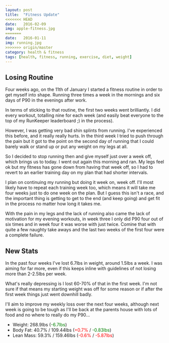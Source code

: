 ```yaml
---
layout: post
title:  "Fitness Update"
<<<<<<< HEAD
date:   2016-02-09
img: apple-fitness.jpg
=======
date:   2016-01-11
img: running.jpg
>>>>>>> origin/master
category: health & fitness
tags: [health, fitness, running, exercise, diet, weight]
---
```


## Losing Routine
Four weeks ago, on the 11th of January I started a fitness routine in order to get myself into shape. Running three times a week in the mornings and six days of P90 in the evenings after work. 

In terms of sticking to that routine, the first two weeks went brilliantly. I did every workout, totalling nine for each week (and easily beat everyone to the top of my RunKeeper leaderboard ;) in the process). 

However, I was getting very bad shin splints from running. I've experienced this before, and it really really hurts. In the third week I tried to push through the pain but it got to the point on the second day of running that I could barely walk or stand up or put any weight on my legs at all. 

So I decided to stop running then and give myself just over a week off, which brings us to today. I went out again this morning and ran. My legs feel ok but my fitness has gone down from having that week off, so I had to revert to an earlier training day on my plan that had shorter intervals. 

I plan on continuing my running but doing it week on, week off. I'll most likely have to repeat each training week too, which means it will take me four weeks just to do one week on the plan. But I guess this isn't a race, and the important thing is getting to get to the end (and keep going) and get fit in the process no matter how long it takes me. 

With the pain in my legs and the lack of running also came the lack of motivation for my evening workouts, in week three I only did P90 four out of six times and in week four it was worse with just twice. Comine that with quite a few naughty take aways and the last two weeks of the first four were a complete failure. 

## New Stats
In the past four weeks I've lost 6.7lbs in weight, around 1.5lbs a week. I was aiming for far more, even if this keeps inline with guidelines of not losing more than 2-2.5lbs per week. 

What's really depressing is I lost 60-70% of that in the first week. I'm not sure if that means my starting weight was off for some reason or if after the first week things just went downhill badly. 

I'll aim to improve my weekly loss over the next four weeks, although next week is going to be tough as I'll be back at the parents house with lots of food and no where to really do my P90...

- Weight: 268.9lbs (<span style="color: green;">-6.7lbs</span>)
- Body Fat: 40.7% / 109.44lbs (<span style="color: red;">+0.7%</span> / <span style="color: green;">-0.83lbs</span>)
- Lean Mass: 59.3% / 159.46lbs (<span style="color: red;">-0.6%</span> / <span style="color: red;">-5.87lbs</span>)